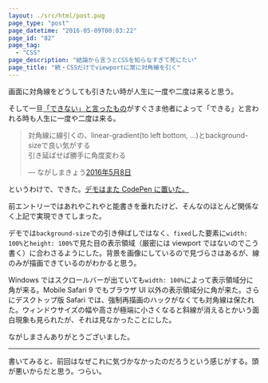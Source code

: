 ```yaml
---
layout: ./src/html/post.pug
page_type: "post"
page_datetime: "2016-05-09T00:03:22"
page_id: "82"
page_tag:
  - "CSS"
page_description: "結論から言うとCSSを知らなすぎて死にたい"
page_title: "続・CSSだけでviewportに常に対角線を引く"
---
```


画面に対角線をどうしても引きたい時が人生に一度や二度は来ると思う。

そして一旦[「できない」と言ったもの](/archives/81.html)がすぐさま他者によって「できる」と言われる時も人生に一度や二度は来る。

<blockquote class="twitter-tweet" data-lang="ja"><p lang="ja" dir="ltr">対角線に線引くの、linear-gradient(to left bottom, ...)とbackground-sizeで良い気がする<br>引き延ばせば勝手に角度変わる</p>&mdash; ながしまきょう<a href="https://twitter.com/hail2u_/status/729307350461382658">2016年5月8日</a></blockquote>
<script async src="//platform.twitter.com/widgets.js"></script>

というわけで、できた。[デモはまた CodePen に置いた。](http://s.codepen.io/o_ti/debug/WwPEyW)

前エントリーではあれやこれやと能書きを垂れたけど、そんなのほとんど関係なく上記で実現できてしまった。

デモでは`background-size`での引き伸ばしではなく、`fixed`した要素に`width: 100%`と`height: 100%`で見た目の表示領域（厳密には viewport ではないのでこう書く）に合わさるようにした。背景を画像にしているので見づらさはあるが、線のみが描画できているのがわかると思う。

Windows ではスクロールバーが出ていても`width: 100%`によって表示領域分に角が来る。Mobile Safari 9 でもブラウザ UI 以外の表示領域分に角が来た。さらにデスクトップ版 Safari では、強制再描画のハックがなくても対角線は保たれた。ウィンドウサイズの幅や高さが極端に小さくなると斜線が消えるとかいう面白現象も見られたが、それは見なかったことにした。

ながしまさんありがとうございました。

---

書いてみると、前回はなぜこれに気づかなかったのだろうという感じがする。頭が悪いからだと思う。つらい。
